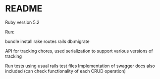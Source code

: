 # README

Ruby version 5.2

Run:

bundle install
rake routes
rails db:migrate

API for tracking chores, used serialization to support various versions of tracking

Run tests using usual rails test files
Implementation of swagger docs also included (can check functionality of each CRUD operation)
